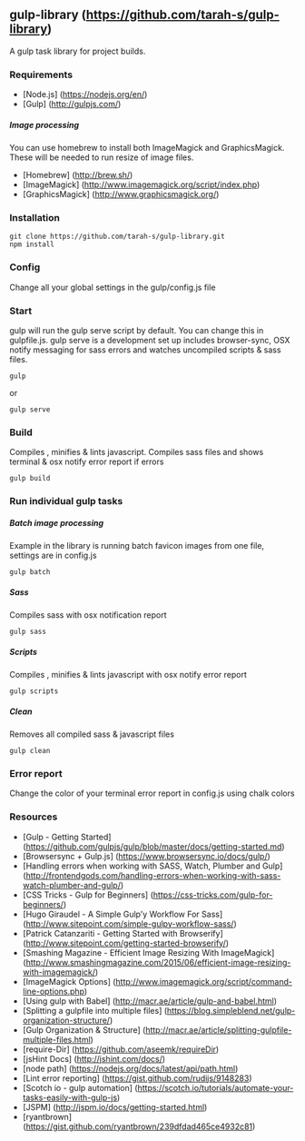 ## gulp-library (https://github.com/tarah-s/gulp-library)

A gulp task library for project builds.


### Requirements
* [Node.js] (https://nodejs.org/en/)
* [Gulp] (http://gulpjs.com/)

##### Image processing
You can use homebrew to install both ImageMagick and GraphicsMagick. These will be needed to run resize of image files.
* [Homebrew] (http://brew.sh/)
* [ImageMagick] (http://www.imagemagick.org/script/index.php)
* [GraphicsMagick] (http://www.graphicsmagick.org/)



### Installation

```
git clone https://github.com/tarah-s/gulp-library.git
npm install
```


### Config
Change all your global settings in the gulp/config.js file



### Start
gulp will run the gulp serve script by default. You can change this in gulpfile.js.
gulp serve is a development set up includes browser-sync, OSX notify messaging for sass errors and watches uncompiled scripts & sass files.

```
gulp
```

or

```
gulp serve
```


### Build
Compiles , minifies & lints javascript. Compiles sass files and shows terminal & osx notify error report if errors

```
gulp build
```


### Run individual gulp tasks

##### Batch image processing
Example in the library is running batch favicon images from one file, settings are in config.js

```
gulp batch
```


##### Sass
Compiles sass with osx notification report

```
gulp sass
```


##### Scripts
Compiles , minifies & lints javascript with osx notify error report

```
gulp scripts
```


##### Clean
Removes all compiled sass & javascript files
```
gulp clean
```


### Error report
Change the color of your terminal error report in config.js using chalk colors


### Resources
* [Gulp - Getting Started] (https://github.com/gulpjs/gulp/blob/master/docs/getting-started.md)
* [Browsersync + Gulp.js] (https://www.browsersync.io/docs/gulp/)
* [Handling errors when working with SASS, Watch, Plumber and Gulp] (http://frontendgods.com/handling-errors-when-working-with-sass-watch-plumber-and-gulp/)
* [CSS Tricks - Gulp for Beginners] (https://css-tricks.com/gulp-for-beginners/)
* [Hugo Giraudel - A Simple Gulp’y Workflow For Sass] (http://www.sitepoint.com/simple-gulpy-workflow-sass/)
* [Patrick Catanzariti - Getting Started with Browserify] (http://www.sitepoint.com/getting-started-browserify/)
* [Smashing Magazine - Efficient Image Resizing With ImageMagick] (http://www.smashingmagazine.com/2015/06/efficient-image-resizing-with-imagemagick/)
* [ImageMagick Options] (http://www.imagemagick.org/script/command-line-options.php)
* [Using gulp with Babel] (http://macr.ae/article/gulp-and-babel.html)
* [Splitting a gulpfile into multiple files] (https://blog.simpleblend.net/gulp-organization-structure/)
* [Gulp Organization & Structure] (http://macr.ae/article/splitting-gulpfile-multiple-files.html)
* [require-Dir] (https://github.com/aseemk/requireDir)
* [jsHint Docs] (http://jshint.com/docs/)
* [node path] (https://nodejs.org/docs/latest/api/path.html)
* [Lint error reporting] (https://gist.github.com/rudijs/9148283)
* [Scotch io - gulp automation] (https://scotch.io/tutorials/automate-your-tasks-easily-with-gulp-js)
* [JSPM] (http://jspm.io/docs/getting-started.html)
* [ryantbrown] (https://gist.github.com/ryantbrown/239dfdad465ce4932c81)
